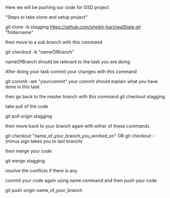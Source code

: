 Here we will be pushing our code for GSD project

"Steps to take clone and setup project"

git clone -b stagging https://github.com/sheikh-bari/realState.git "foldername"

then move to a sub branch with this command

git checkout -b "nameOfBranch" 

nameOfBranch should be relevant to the task you are doing

After doing your task commit your changes with this command

git commit -am "yourcommit"
your commit should explain what you have done in this task

then go back to the master branch with this command 
git checkout stagging

take pull of the code

git pull origin stagging

then move back to your branch again with either of these commands

git checkout "name_of_your_branch_you_worked_on" OR git checkout - (minus sign takes you to last branch)

then merge your code

git merge stagging

resolve the conflicts if there is any

commit your code again using same command and then push your code

git push origin name_of_your_branch